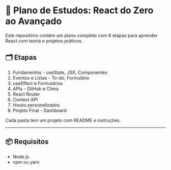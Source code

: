 # 🧠 Plano de Estudos: React do Zero ao Avançado

Este repositório contém um plano completo com 8 etapas para aprender React com teoria e projetos práticos.

## 🗂 Etapas

1. Fundamentos - useState, JSX, Componentes
2. Eventos e Listas - To-do, Formulário
3. useEffect e Formulários
4. APIs - GitHub e Clima
5. React Router
6. Context API
7. Hooks personalizados
8. Projeto Final - Dashboard

Cada pasta tem um projeto com README e instruções.

---

## 📦 Requisitos

- Node.js
- npm ou yarn
